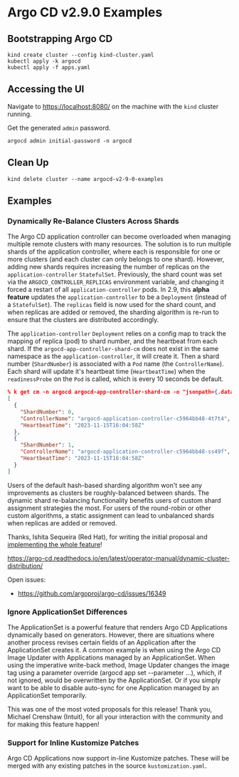 # Argo CD v2.9.0 Examples

## Bootstrapping Argo CD
```
kind create cluster --config kind-cluster.yaml
kubectl apply -k argocd
kubectl apply -f apps.yaml
```

## Accessing the UI
Navigate to [https://localhost:8080/](https://localhost:8080/) on the machine with the `kind` cluster running.

Get the generated `admin` password.
```
argocd admin initial-password -n argocd
```

## Clean Up
```
kind delete cluster --name argocd-v2-9-0-examples
```

## Examples

### Dynamically Re-Balance Clusters Across Shards
The Argo CD application controller can become overloaded when managing multiple remote clusters with many resources. The solution is to run multiple shards of the application controller, where each is responsible for one or more clusters (and each cluster can only belongs to one shard). However, adding new shards requires increasing the number of replicas on the `application-controller` `StatefulSet`. Previously, the shard count was set via the `ARGOCD_CONTROLLER_REPLICAS` environment variable, and changing it forced a restart of all `application-controller` pods. In 2.9, this **alpha feature** updates the `application-controller` to be a `Deployment` (instead of a `StatefulSet`). The `replicas` field is now used for the shard count, and when replicas are added or removed, the sharding algorithm is re-run to ensure that the clusters are distributed accordingly.

The `application-controller` `Deployment` relies on a config map to track the mapping of replica (pod) to shard number, and the heartbeat from each shard. If the `argocd-app-controller-shard-cm` does not exist in the same namespace as the `application-controller`, it will create it. Then a shard number (`ShardNumber`) is associated with a `Pod` name (the `ControllerName`). Each shard will update it's heartbeat time (`HeartbeatTime`) when the `readinessProbe` on the `Pod` is called, which is every 10 seconds be default.

```json
% k get cm -n argocd argocd-app-controller-shard-cm -o "jsonpath={.data['shardControllerMapping']}" | jq
[
  {
    "ShardNumber": 0,
    "ControllerName": "argocd-application-controller-c5964bb48-4t7t4",
    "HeartbeatTime": "2023-11-15T16:04:58Z"
  },
  {
    "ShardNumber": 1,
    "ControllerName": "argocd-application-controller-c5964bb48-ss49f",
    "HeartbeatTime": "2023-11-15T16:04:58Z"
  }
]
```

Users of the default hash-based sharding algorithm won't see any improvements as clusters be roughly-balanced between shards. The dynamic shard re-balancing functionality benefits users of custom shard assignment strategies the most. For users of the round-robin or other custom algorithms, a static assignment can lead to unbalanced shards when replicas are added or removed.

Thanks, Ishita Sequeira (Red Hat), for writing the initial proposal and [implementing the whole feature](https://github.com/argoproj/argo-cd/pull/15036)!

https://argo-cd.readthedocs.io/en/latest/operator-manual/dynamic-cluster-distribution/

Open issues:
- https://github.com/argoproj/argo-cd/issues/16349

### Ignore ApplicationSet Differences
The ApplicationSet is a powerful feature that renders Argo CD Applications dynamically based on generators. However, there are situations where another process revises certain fields of an Application after the ApplicationSet creates it. A common example is when using the Argo CD Image Updater with Applications managed by an ApplicationSet. When using the imperative write-back method, Image Updater changes the image tag using a parameter override (argocd app set --parameter …), which, if not ignored, would be overwritten by the ApplicationSet. Or if you simply want to be able to disable auto-sync for one Application managed by an ApplicationSet temporarily.

This was one of the most voted proposals for this release! Thank you, Michael Crenshaw (Intuit), for all your interaction with the community and for making this feature happen!

### Support for Inline Kustomize Patches
Argo CD Applications now support in-line Kustomize patches. These will be merged with any existing patches in the source `kustomization.yaml`.